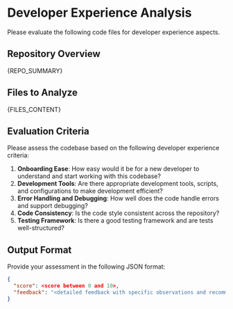 # Developer Experience Analysis

Please evaluate the following code files for developer experience aspects.

## Repository Overview

{REPO_SUMMARY}

## Files to Analyze

{FILES_CONTENT}

## Evaluation Criteria

Please assess the codebase based on the following developer experience criteria:

1. **Onboarding Ease**: How easy would it be for a new developer to understand and start working with this codebase?
2. **Development Tools**: Are there appropriate development tools, scripts, and configurations to make development efficient?
3. **Error Handling and Debugging**: How well does the code handle errors and support debugging?
4. **Code Consistency**: Is the code style consistent across the repository?
5. **Testing Framework**: Is there a good testing framework and are tests well-structured?

## Output Format

Provide your assessment in the following JSON format:
```json
{
  "score": <score between 0 and 10>,
  "feedback": "<detailed feedback with specific observations and recommendations to improve developer experience>"
}
```